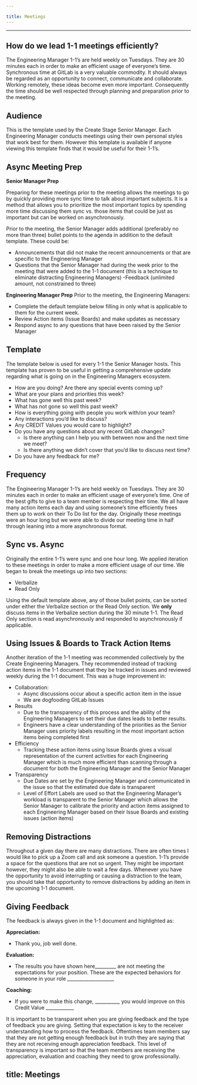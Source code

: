 ```yaml
---

title: Meetings
---
```








--- 
## How do we lead 1-1 meetings efficiently?

The Engineering Manager 1-1’s are held weekly on Tuesdays.  They are 30 minutes each in order to make an efficient usage of everyone’s time. Synchronous time at GitLab is a very valuable commodity.  It should always be regarded as an opportunity to connect, communicate and collaborate.  Working remotely, these ideas become even more important.  Consequently the time should be well respected through planning and preparation prior to the meeting.  

## Audience

This is the template used by the Create Stage Senior Manager.  Each Engineering Manager conducts meetings using their own personal styles that work best for them. However this template is available if anyone viewing this template finds that it would be useful for their 1-1’s.

## Async Meeting Prep

**Senior Manager Prep**

Preparing for these meetings prior to the meeting allows the meetings to go by quickly providing more sync time to talk about important subjects. It is a method that allows you to prioritize the most important topics by spending more time discussing them sync vs. those items that could be just as important but can be worked on asynchronously.

Prior to the meeting, the Senior Manager adds additional (preferably no more than three)  bullet points to the agenda in addition to the default template.  These could be:

- Announcements that did not make the recent announcements or that are specific to the Engineering Manager
- Questions that the Senior Manager had  during the week prior to the meeting that were added to the 1-1 document (this is a technique to eliminate distracting Engineering Managers)
-Feedback (unlimited amount, not constrained to three)

**Engineering Manager Prep**
Prior to the meeting, the Engineering Managers:
- Complete the default template below filling in only what is applicable to them for the current week. 
- Review Action items (Issue Boards)  and make updates as necessary
- Respond async to any questions that have been raised by the Senior Manager

## Template

The template below is used for every 1-1 the Senior Manager hosts.  This template has proven to be useful in getting a comprehensive update regarding what is going on in the Engineering Managers ecosystem.

- How are you doing? Are there any special events coming up?
- What are your plans and priorities this week?
- What has gone well this past week?
- What has not gone so well this past week?
- How is everything going with people you work with/on your team?
- Any interactions you’d like to discuss?
- Any CREDIT Values you would care to highlight?
- Do you have any questions about any recent GitLab changes?
    - Is there anything can I help you with between now and the next time we meet?
    - Is there anything we didn’t cover that you’d like to discuss next time?
- Do you have any feedback for me?

## Frequency

The Engineering Manager 1-1’s are held weekly on Tuesdays.  They are 30 minutes each in order to make an efficient usage of everyone’s time. One of the best gifts to give to a team member is respecting their time.  We all have many action items each day and using someone’s time efficiently frees them up to work on their To Do list for the day.  Originally these meetings were an hour long but we were able to divide our meeting time in half through leaning into a more asynchronous format.

## Sync vs. Async 

Originally the entire 1-1’s were sync and one hour long.  We applied iteration to these meetings in order to make a more efficient usage of our time. We began to break the meetings up into two sections:

- Verbalize
- Read Only

Using the default template above, any of those bullet points, can be sorted under either the Verbalize section or the Read Only section.  We **only** discuss items in the Verbalize section during the 30 minute 1-1.  The Read Only section is read asynchronously and responded to asynchronously if applicable.

## Using Issues & Boards to Track Action Items

Another iteration of the 1-1 meeting was recommended collectively by the Create Engineering Managers.  They recommended instead of tracking action items in the 1-1 document that they be tracked in issues and reviewed weekly during the 1-1 document.  This was a huge improvement in:

- Collaboration: 
    - Async discussions occur about a specific action item in the issue
    - We are dogfooding GitLab Issues  
- Results
    - Due to the transparency of this process and the ability of the Engineering Managers to set their due dates leads to better results.  
    - Engineers have a clear understanding of the priorities as the Senior Manager uses priority labels resulting in the most important action items being completed first
- Efficiency
    - Tracking these action items using Issue Boards gives a visual representation of the current activities for each Engineering   Manager which is much more efficient than scanning through a document for both the Engineering Manager and the Senior Manager
- Transparency
    - Due Dates are set by the Engineering Manager and communicated in the issue so that the estimated due date is transparent
    - Level of Effort Labels are used so that the Engineering Manager’s workload is transparent to the Senior Manager which allows the Senior Manager to calibrate the priority and action items assigned to each Engineering Manager based on their Issue Boards and existing issues (action items)

## Removing Distractions

Throughout a given day there are many distractions. There are often times I would like to pick up a Zoom call and ask someone a question.  1-1’s provide a space for the questions that are not so urgent. They might be important however, they might also be able to wait a few days.  Whenever you have the opportunity to avoid interrupting or causing a distraction to the team, you should take that opportunity to remove distractions by adding an item in the upcoming 1-1 document.

## Giving Feedback 

The feedback is always given in the 1-1 document and highlighted as:

**Appreciation:** 
- Thank you, job well done. 

**Evaluation:**
- The results you have shown here_________ are not meeting the expectations for your position. These are the expected behaviors for someone in your role ____________________

**Coaching:**
- If you were to make this change, __________, you would improve on this Credit Value ____________

It is important to be transparent when you are giving feedback and the type of feedback you are giving. Setting that expectation is key to the receiver understanding how to process the feedback.  Oftentimes team members say that they are not getting enough feedback but in truth they are saying that they are not receiving enough appreciation feedback.  This level of transparency is important so that the team members are receiving the appreciation, evaluation and coaching they need to grow professionally.












title: Meetings
---






